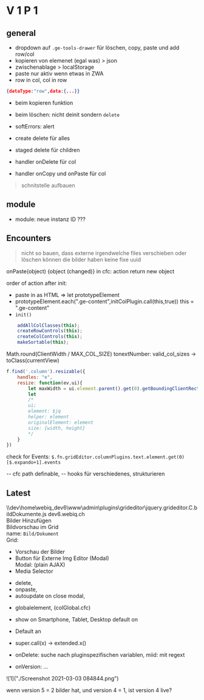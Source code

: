 # V 1 P 1
## general
+ dropdown auf `.ge-tools-drawer` für löschen, copy, paste und add row/col 
+ kopieren von elemenet (egal was) > json
+ zwischenablage > localStorage
+ paste nur aktiv wenn etwas in ZWA
+ row in col, col in row
```json
{dataType:"row",data:{...}}
```
+ beim kopieren funktion
- beim löschen: nicht deinit sondern `delete`

+ softErrors: alert

+ create delete für alles  
+ staged delete für children  
+ handler onDelete für col 
- handler onCopy und onPaste für col

> schnitstelle aufbauen  

## module
- module: neue instanz ID ???

## Encounters
> nicht so bauen, dass externe irgendwelche files verschieben oder löschen können
die bilder haben keine fixe uuid

onPaste(object) {object (changed)} in cfc: action return new object


order of action after init:
- paste in as HTML => let prototypeElement
- prototypeElement.each(".ge-content",initColPlugin.call(this,true))
this = ".ge-content"
- `init()`
```javascript
    addAllColClasses(this);
    createRowControls(this);
    createColControls(this);
    makeSortable(this);
```
Math.round(ClientWidth / MAX_COL_SIZE) 
tonextNumber: valid_col_sizes -> toClass(currentView)
```javascript
f.find('.column').resizable({
    handles: "e",
    resize: function(ev,ui){
        let maxWidth = ui.element.parent().get(0).getBoundingClientRect().width;
        let 
        /*
        ui:
        element: $jq
        helper: element
        originalElement: element
        size: {width, height}
        */
    }
})
```
check for Events: 
`$.fn.gridEditor.columnPlugins.text.element.get(0)[$.expando+1].events`  

-- cfc path definable,
-- hooks für verschiedenes,
strukturieren

## Latest
\\\\dev\\home\\webiq_dev6\\www\\admin\\plugins\\grideditor\\jquery.grideditor.C.bildDokumente.js
dev6.webiq.ch  
Bilder Hinzufügen  
Bildvorschau im Grid  
name: `Bild/Dokument`  
Grid:  
- Vorschau der Bilder  
- Button für Externe Img Editor (Modal)  
Modal: (plain AJAX)  
- Media Selector  

+ delete,
+ onpaste,
+ autoupdate on close modal,
* globalelement, (colGlobal.cfc)


- show on Smartphone, Tablet, Desktop default on
- Default an
- super.call(x) -> extended.x()

- onDelete: suche nach pluginspezifischen variablen, miid: mit regext
- onVersion: ...

![1]("./Screenshot 2021-03-03 084844.png")

wenn version 5 = 2 bilder hat, und version 4 = 1, ist version 4 live?

